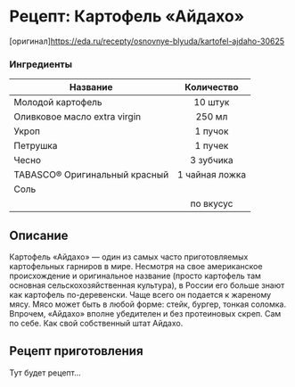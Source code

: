 # Рецепт: Картофель «Айдахо»
[оригинал]https://eda.ru/recepty/osnovnye-blyuda/kartofel-ajdaho-30625

### Ингредиенты
| Название        	| Количество    |
| -------------   	|:-------------:|
|Молодой картофель              | 10 штук         |
|Оливковое масло extra virgin   | 250 мл          |
| Укроп	                        | 1 пучок 	   	  |
|Петрушка                       | 1 пучек         |
| Чесно                         | 3 зубчика       |
|TABASCO® Оригинальный красный  | 1 чайная ложка  |
| Соль
                                | по вкусус       |

## Описание
Картофель «Айдахо» — один из самых часто приготовляемых картофельных гарниров в мире. Несмотря на свое американское происхождение и оригинальное название (просто картофель там основная сельскохозяйственная культура), в России его больше знают как картофель по-деревенски. Чаще всего он подается к жареному мясу. Мясо может быть в любой форме: стейк, бургер, тонкая соломка. Впрочем, «Айдахо» вполне убедителен и без протеиновых скреп. Сам по себе. Как свой собственный штат Айдахо.

## Рецепт приготовления
Тут будет рецепт...
